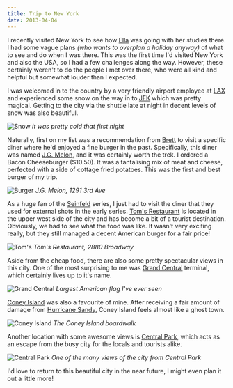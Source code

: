 ```yaml
---
title: Trip to New York
date: 2013-04-04
---
```


I recently visited New York to see how [Ella](https://twitter.com/ellacondon) was going with her studies there. I had some vague plans *(who wants to overplan a holiday anyway)* of what to see and do when I was there. This was the first time I'd visited New York and also the USA, so I had a few challenges along the way. However, these certainly weren't to do the people I met over there, who were all kind and helpful but somewhat louder than I expected.

I was welcomed in to the country by a very friendly airport employee at [LAX](http://en.wikipedia.org/wiki/Los_Angeles_International_Airport) and experienced some snow on the way in to [JFK](http://en.wikipedia.org/wiki/John_F._Kennedy_International_Airport) which was pretty magical. Getting to the city via the shuttle late at night in decent levels of snow was also beautiful.

![Snow](/images/brendan/ny-snow.jpg)
*It was pretty cold that first night*

Naturally, first on my list was a recommendation from [Brett](https://twitter.com/theromulans) to visit a specific diner where he'd enjoyed a fine burger in the past. Specifically, this diner was named [J.G. Melon](http://www.urbanspoon.com/r/3/30459/restaurant/Upper-East-Side/J-G-Melon-New-York), and it was certainly worth the trek. I ordered a Bacon Cheeseburger ($10.50). It was a tantalising mix of meat and cheese, perfected with a side of cottage fried potatoes. This was the first and best burger of my trip.

![Burger](/images/brendan/ny-burger.jpg)
*J.G. Melon, 1291 3rd Ave*

As a huge fan of the [Seinfeld](http://en.wikipedia.org/wiki/Seinfeld) series, I just had to visit the diner that they used for external shots in the early series. [Tom's Restaurant](http://en.wikipedia.org/wiki/Tom's_Restaurant) is located in the upper west side of the city and has become a bit of a tourist destination. Obviously, we had to see what the food was like. It wasn't very exciting really, but they still managed a decent American burger for a fair price!

![Tom's](/images/brendan/ny-toms.jpg)
*Tom's Restaurant, 2880 Broadway*

Aside from the cheap food, there are also some pretty spectacular views in this city. One of the most surprising to me was [Grand Central](http://en.wikipedia.org/wiki/Grand_Central_Terminal) terminal, which certainly lives up to it's name.

![Grand Central](/images/brendan/ny-grand.jpg)
*Largest American flag I've ever seen*

[Coney Island](http://en.wikipedia.org/wiki/Coney_Island) was also a favourite of mine. After receiving a fair amount of damage from [Hurricane Sandy](http://en.wikipedia.org/wiki/Hurricane_Sandy), Coney Island feels almost like a ghost town.

![Coney Island](/images/brendan/ny-coney.jpg)
*The Coney Island boardwalk*

Another location with some awesome views is [Central Park](http://en.wikipedia.org/wiki/Central_Park), which acts as an escape from the busy city for the locals and tourists alike.

![Central Park](/images/brendan/ny-central.jpg)
*One of the many views of the city from Central Park*

I'd love to return to this beautiful city in the near future, I might even plan it out a little more!